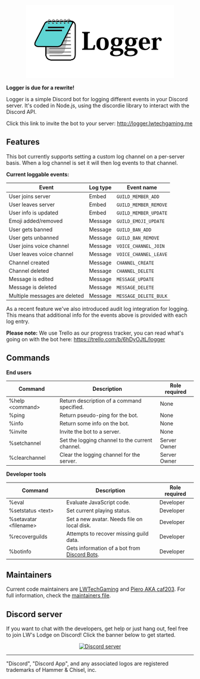 <p style="text-align: center";>
<img src="./res/Logger.png"></p>

**Logger is due for a rewrite!**

Logger is a simple Discord bot for logging different events in your Discord server. It's coded in Node.js, using the discordie library to interact with the Discord API.

Click this link to invite the bot to your server: http://logger.lwtechgaming.me

## Features

This bot currently supports setting a custom log channel on a per-server basis. When a log channel is set it will then log events to that channel.

**Current loggable events:**

| Event | Log type | Event name |
| ----- | -------- | ------------ |
| User joins server | Embed | `GUILD_MEMBER_ADD` |
| User leaves server | Embed | `GUILD_MEMBER_REMOVE` |
| User info is updated | Embed | `GUILD_MEMBER_UPDATE` |
| Emoji added/removed | Message | `GUILD_EMOJI_UPDATE` |
| User gets banned | Message | `GUILD_BAN_ADD` |
| User gets unbanned | Message | `GUILD_BAN_REMOVE` |
| User joins voice channel | Message | `VOICE_CHANNEL_JOIN` |
| User leaves voice channel | Message | `VOICE_CHANNEL_LEAVE` |
| Channel created | Message | `CHANNEL_CREATE` |
| Channel deleted | Message | `CHANNEL_DELETE` |
| Message is edited | Message | `MESSAGE_UPDATE` |
| Message is deleted | Message | `MESSAGE_DELETE` |
| Multiple messages are deleted | Message | `MESSAGE_DELETE_BULK` |

As a recent feature we've also introduced audit log integration for logging. This means that additional info for the events above is provided with each log entry.

**Please note:** We use Trello as our progress tracker, you can read what's going on with the bot here: https://trello.com/b/6hDyOJtL/logger

## Commands

**End users**

| Command | Description | Role required |
| ------- | ----------- | ------------- |
| %help \<command\> | Return description of a command specified. | None |
| %ping | Return pseudo-ping for the bot. | None |
| %info | Return some info on the bot. | None |
| %invite | Invite the bot to a server. | None |
| %setchannel | Set the logging channel to the current channel. | Server Owner |
| %clearchannel | Clear the logging channel for the server. | Server Owner |

**Developer tools**

| Command | Description | Role required |
| ------- | ----------- | ------------- |
| %eval | Evaluate JavaScript code. | Developer |
| %setstatus \<text\> | Set current playing status. | Developer |
| %setavatar \<filename\> | Set a new avatar. Needs file on local disk. | Developer |
| %recoverguilds | Attempts to recover missing guild data. | Developer |
| %botinfo | Gets information of a bot from [Discord Bots](http://bots.discord.pw). | Developer | 



## Maintainers

Current code maintainers are [LWTechGaming](https://github.com/LWTechGaming) and [Piero AKA caf203](https://github.com/caf203). For full information, check the [maintainers file](MAINTAINERS.md).

## Discord server

If you want to chat with the developers, get help or just hang out, feel free to join LW's Lodge on Discord! Click the banner below to get started.

<p align="center">
  <a href="https://discord.gg/NaN39J8"><img src="https://discordapp.com/api/guilds/293097624246943744/widget.png?style=banner2" alt="Discord server"></a>
</p>

---

"Discord", "Discord App", and any associated logos are registered trademarks of Hammer & Chisel, inc.
